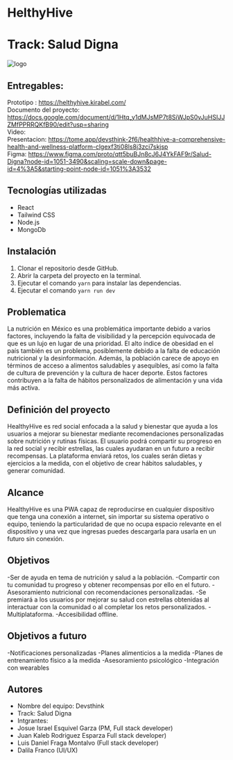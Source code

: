 # HelthyHive
# Track: Salud Digna
![logo](https://user-images.githubusercontent.com/44554474/231716928-d8b85462-e74a-4be4-a76f-df51783a3efd.png)

## Entregables:
Prototipo : https://helthyhive.kirabel.com/
<br>
Documento del proyecto: https://docs.google.com/document/d/1Htq_y1dMJsMP7t8SiWJpS0vJuHSIJJZMfPPRRQKfB90/edit?usp=sharing 
<br>
Video:
<br>
Presentacion: https://tome.app/devsthink-2f6/healthhive-a-comprehensive-health-and-wellness-platform-clgexf3ti08ls8j3zci7skjsp
<br>
Figma: https://www.figma.com/proto/qtt5buBJn8cJ6J4YkFAF9r/Salud-Digna?node-id=1051-3490&scaling=scale-down&page-id=4%3A5&starting-point-node-id=1051%3A3532
<br>

## Tecnologías utilizadas

- React
- Tailwind CSS
- Node.js
- MongoDb

## Instalación

1. Clonar el repositorio desde GitHub.
2. Abrir la carpeta del proyecto en la terminal.
3. Ejecutar el comando `yarn` para instalar las dependencias.
4. Ejecutar el comando `yarn run dev`


## Problematica
La nutrición en México es una problemática importante debido a varios factores, incluyendo la falta de visibilidad y la percepción equivocada de que es un lujo en lugar de una prioridad. 
El alto índice de obesidad en el país también es un problema, posiblemente debido a la falta de educación nutricional y la desinformación. Además, la población carece de apoyo en términos de acceso a alimentos saludables y asequibles, así como la falta de cultura de prevención y la cultura de hacer deporte. 
Estos factores contribuyen a la falta de hábitos personalizados de alimentación y una vida más activa.

## Definición del proyecto
HealthyHive es red social enfocada a la salud y bienestar que ayuda a los usuarios a mejorar su bienestar mediante recomendaciones personalizadas sobre nutrición y rutinas físicas. 
El usuario podrá compartir su progreso en la red social y recibir estrellas, las cuales ayudaran en un futuro a recibir recompensas.
La plataforma enviará retos, los cuales serán dietas y ejercicios a la medida, con el objetivo de crear hábitos saludables, y generar comunidad.

## Alcance
HealthyHive es una PWA capaz de reproducirse en cualquier dispositivo que tenga una conexión a internet, sin importar su sistema operativo o equipo, teniendo la particularidad de que no ocupa espacio relevante en el dispositivo y una vez que ingresas puedes descargarla para usarla en un futuro sin conexión.

## Objetivos
-Ser de ayuda en tema de nutrición y salud a la población.
-Compartir con tu comunidad tu progreso y obtener recompensas por ello en el futuro.
-Asesoramiento nutricional con recomendaciones personalizadas.
-Se premiará a los usuarios por mejorar su salud con estrellas obtenidas al interactuar con la comunidad o al completar los retos personalizados.
-Multiplataforma.
-Accesibilidad offline.

## Objetivos a futuro
-Notificaciones personalizadas 
-Planes alimenticios a la medida 
-Planes de entrenamiento físico a la medida 
-Asesoramiento psicológico 
-Integración con wearables 

## Autores

- Nombre del equipo: Devsthink
- Track: Salud Digna
- Intgrantes: 
- Josue Israel Esquivel Garza (PM, Full stack developer)
- Juan Kaleb Rodriguez Esparza Full stack developer)
- Luis Daniel Fraga Montalvo (Full stack developer)
- Dalila Franco (UI/UX)





